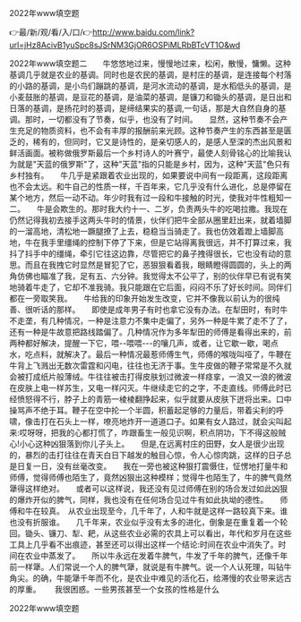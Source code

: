 2022年www填空题

👉最/新/观/看/入/口/👉http://www.baidu.com/link?url=jHz8AcivB1yuSpc8sJSrNM3GjOR6OSPiMLRbBTcVT1O&wd

2022年www填空题二　　牛悠悠地过来，慢慢地过来，松闲，散慢，慵懒。这种基调几乎就是农业的基调。同时也是农民的基调，是村庄的基调，是连接每个村落的小路的基调，是小鸟们蹦跳的基调，是河水流动的基调，是水稻低头的基调，是小麦鼓胀的基调，是豆花的基调，是油菜的基调，是镰刀和锄头的基调，是日出和日落的基调，是扬花时的基调，是缔结果实的基调,一句话，那是大自然自身的基调。那时，一切都没有了节奏，似乎，也没有了时间。　　显然，这种节奏不会产生充足的物质资料，也不会有丰厚的报酬前来光顾。这种节奏产生的东西甚至是匮乏的，稀有的，但同时，它又是诗性的，是亲切感人的，是感人至深的杰出风景和鲜活画面。被称做俄罗斯最后一个乡村诗人的叶赛宁，最使人刻骨铭心的比喻我认为就是"天蓝的俄罗斯"了，这种"天蓝"指的只能是乡村，因为，这种"天蓝"色只有乡村独有。　　牛几乎是紧跟着农业出现的，如果要说中间有一段距离，这段距离也不会太远。和牛自己的性质一样，千百年来，它几乎没有什么进化，总是停留在某个地方，然后一动不动。年少时我有过一段和牛接触的时光，使我对牛性粗知一二。　　牛是会欺生的。那时我大约十一、二岁，负责两头牛的吃喝拉撒。我现在仍然记得我初去接手这两头牛时的情景，伙伴们把牛全部从圈里赶出来，就着墙脚的一溜高地，清松地一蹶腿撩了上去，稳稳当当骑走了。我也仿效着蹬上墙脚高地，牛在我手里缰绳的控制下停了下来，但是它站得离我很远，并不打算过来，我抖了抖手中的缰绳，牵引它往这边靠，尽管把它的鼻子拽得很长，它也没有动的意思。而且在我拽它时显然是冒犯了它，恶狠狠看着我，眼睛瞪得圆圆的，头上的两角仿佛也瞄准了我，足有五、六分钟。我觉得太不公平了，别的伙伴早已有说有笑地骑着牛走了，它却不准我骑。我只能跟在它后面，闷闷不乐了好长时间。同伴们都在一旁取笑我。　　牛给我的印象开始发生改变，它并不像我以前认为的很纯善、很听话的那样。　　即使是成年男子有时也拿它没有办法。在犁田时，有时牛不走垄，有几种情况，一种是注意力不集中走偏了，另外一种是牛累了走不了了，还有一种是牛故意把路线踏偏了。几种情况作为多年犁田的师傅是看得出来的，前两种都好解决，提醒一下它，喂--喂喂---的嚷几声，或者，让它歇一歇，喝点水，吃点料，就解决了。最后一种情况最惹师傅生气，师傅的喉咙叫哑了，牛鞭在牛背上飞溅出无数次雷霆和闪电，往往也无济于事。生牛皮做的鞭子常常是不久就会被打成纸片般薄绒。牛往往被击打得皮肤划过微波一样痉挛，一浪又一浪的微波在皮肤上电一样苏生，又电一样闪灭。牛继续走它的之字，不走直线。师傅此时已经愤怒得不行，脖子上的青筋一棱棱翻挣起来，似乎就要从皮肤下迸将出来。口中操骂声不绝于耳。鞭子在空中抡一个半圆，积蓄起足够的力量后，带着尖利的呼啸，像击打在石头上一样，嘹亮地炸开一道道口子。如果有女人路过，就会尖叫起来:哎呀呀，把我的心都打慌了，咋跟畜生一般见识啊，积点阴功，下不得这般贼心!小心这种凶狠落到你儿子头上。　　但是,在远离村庄的田野，女人是很少出现的，暴烈的击打往往在青天白日下越发的触目心惊，令人心惊肉跳，这样的日子总是日复一日，没有丝毫改变。　　我在一旁也被这种狠打震慑住，怔愣地打量牛和师傅，觉得师傅也陌生了，竟然凶狠出这种模样；觉得牛也陌生了，牛的脾气竟然犟得这样绝对。　　或者可以这样说，我还没有见过师傅在别的场合发过如此凶狠的爆炸开似的脾气，同样，我也没有在任何场合见过牛有如此执坳的德性。　　师傅和牛在较真。　从农业出现至今，几千年了，人和牛就是这样一路较真下来。谁也没有折服谁。　　几千年来，农业似乎没有太多的进化，倒象是在重复着一个轮回。锄头、镰刀、犁、耙，从这些农业必需的农具上可以看出，年代和岁月在这些工具上几乎看不出痕迹，甚至还可以得出这样一个结论:时间在农业中消失了。时间在农业中蒸发了。　　所以牛永远在发着牛脾气，牛发了千年的脾气，还像千年前一样犟。人们常说一个人的脾气犟，就说是有牛脾气。说一个人认死理，叫钻牛角尖。的确，牛能犟千年而不化，是农业中难见的活化石，给滞慢的农业带来远古的厚重。　　
我很困惑。一些男孩甚至一个女孩的性格是什么


2022年www填空题
